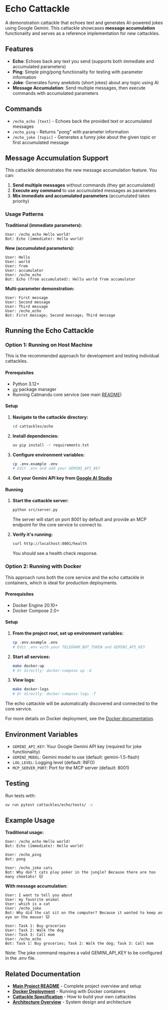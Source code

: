 # Echo Cattackle

A demonstration cattackle that echoes text and generates AI-powered jokes using Google Gemini. This cattackle showcases **message accumulation** functionality and serves as a reference implementation for new cattackles.

## Features

- **Echo**: Echoes back any text you send (supports both immediate and accumulated parameters)
- **Ping**: Simple ping/pong functionality for testing with parameter information
- **Joke**: Generates funny anekdots (short jokes) about any topic using AI
- **Message Accumulation**: Send multiple messages, then execute commands with accumulated parameters

## Commands

- `/echo_echo [text]` - Echoes back the provided text or accumulated messages
- `/echo_ping` - Returns "pong" with parameter information
- `/echo_joke [topic]` - Generates a funny joke about the given topic or first accumulated message

## Message Accumulation Support

This cattackle demonstrates the new message accumulation feature. You can:

1. **Send multiple messages** without commands (they get accumulated)
2. **Execute any command** to use accumulated messages as parameters
3. **Mix immediate and accumulated parameters** (accumulated takes priority)

### Usage Patterns

**Traditional (immediate parameters):**

```
User: /echo_echo Hello world!
Bot: Echo (immediate): Hello world!
```

**New (accumulated parameters):**

```
User: Hello
User: world
User: from
User: accumulator
User: /echo_echo
Bot: Echo (from accumulated): Hello world from accumulator
```

**Multi-parameter demonstration:**

```
User: First message
User: Second message
User: Third message
User: /echo_echo
Bot: First message; Second message; Third message
```

## Running the Echo Cattackle

### Option 1: Running on Host Machine

This is the recommended approach for development and testing individual cattackles.

#### Prerequisites

- Python 3.12+
- [uv](https://github.com/astral-sh/uv) package manager
- Running Catmandu core service (see main [README](../../README.md))

#### Setup

1. **Navigate to the cattackle directory:**

   ```bash
   cd cattackles/echo
   ```

2. **Install dependencies:**

   ```bash
   uv pip install -r requirements.txt
   ```

3. **Configure environment variables:**

   ```bash
   cp .env.example .env
   # Edit .env and add your GEMINI_API_KEY
   ```

4. **Get your Gemini API key from [Google AI Studio](https://makersuite.google.com/app/apikey)**

#### Running

1. **Start the cattackle server:**

   ```bash
   python src/server.py
   ```

   The server will start on port 8001 by default and provide an MCP endpoint for the core service to connect to.

2. **Verify it's running:**

   ```bash
   curl http://localhost:8001/health
   ```

   You should see a health check response.

### Option 2: Running with Docker

This approach runs both the core service and the echo cattackle in containers, which is ideal for production deployments.

#### Prerequisites

- Docker Engine 20.10+
- Docker Compose 2.0+

#### Setup

1. **From the project root, set up environment variables:**

   ```bash
   cp .env.example .env
   # Edit .env with your TELEGRAM_BOT_TOKEN and GEMINI_API_KEY
   ```

2. **Start all services:**

   ```bash
   make docker-up
   # Or directly: docker-compose up -d
   ```

3. **View logs:**

   ```bash
   make docker-logs
   # Or directly: docker-compose logs -f
   ```

The echo cattackle will be automatically discovered and connected to the core service.

For more details on Docker deployment, see the [Docker documentation](../../docs/docker.md).

## Environment Variables

- `GEMINI_API_KEY`: Your Google Gemini API key (required for joke functionality)
- `GEMINI_MODEL`: Gemini model to use (default: gemini-1.5-flash)
- `LOG_LEVEL`: Logging level (default: INFO)
- `MCP_SERVER_PORT`: Port for the MCP server (default: 8001)

## Testing

Run tests with:

```bash
uv run pytest cattackles/echo/tests/ -v
```

## Example Usage

**Traditional usage:**

```
User: /echo_echo Hello world!
Bot: Echo (immediate): Hello world!

User: /echo_ping
Bot: pong

User: /echo_joke cats
Bot: Why don't cats play poker in the jungle? Because there are too many cheetahs! 🐱
```

**With message accumulation:**

```
User: I want to tell you about
User: my favorite animal
User: which is a cat
User: /echo_joke
Bot: Why did the cat sit on the computer? Because it wanted to keep an eye on the mouse! 🐱

User: Task 1: Buy groceries
User: Task 2: Walk the dog
User: Task 3: Call mom
User: /echo_echo
Bot: Task 1: Buy groceries; Task 2: Walk the dog; Task 3: Call mom
```

Note: The joke command requires a valid GEMINI_API_KEY to be configured in the .env file.

## Related Documentation

- **[Main Project README](../../README.md)** - Complete project overview and setup
- **[Docker Deployment](../../docs/docker.md)** - Running with Docker containers
- **[Cattackle Specification](../../architecture/spec/ARCH-cattackle-spec-v1.md)** - How to build your own cattackles
- **[Architecture Overview](../../architecture/)** - System design and architecture
